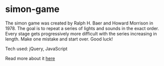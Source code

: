 # simon-game

The simon game was created by Ralph H. Baer and Howard Morrison in 1978. The goal is to repeat a series of lights and sounds in the exact order. Every stage gets progressively more difficult with the series increasing in length. Make one mistake and start over. Good luck!

Tech used: jQuery, JavaScript

Read more about it <a href="https://en.wikipedia.org/wiki/Simon_(game)" target="_blank">here</a>